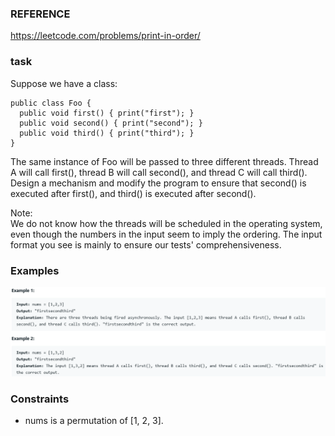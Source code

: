 ### REFERENCE
https://leetcode.com/problems/print-in-order/

### task
Suppose we have a class:  

    public class Foo {
      public void first() { print("first"); }
      public void second() { print("second"); }
      public void third() { print("third"); }
    }  

The same instance of Foo will be passed to three different threads. Thread A will call first(), thread B will call second(), and thread C will call third(). Design a mechanism and modify the program to ensure that second() is executed after first(), and third() is executed after second().  

Note:  
We do not know how the threads will be scheduled in the operating system, even though the numbers in the input seem to imply the ordering. The input format you see is mainly to ensure our tests' comprehensiveness.  

### Examples
![alt text](print_in_order.PNG)

### Constraints
* nums is a permutation of [1, 2, 3].
